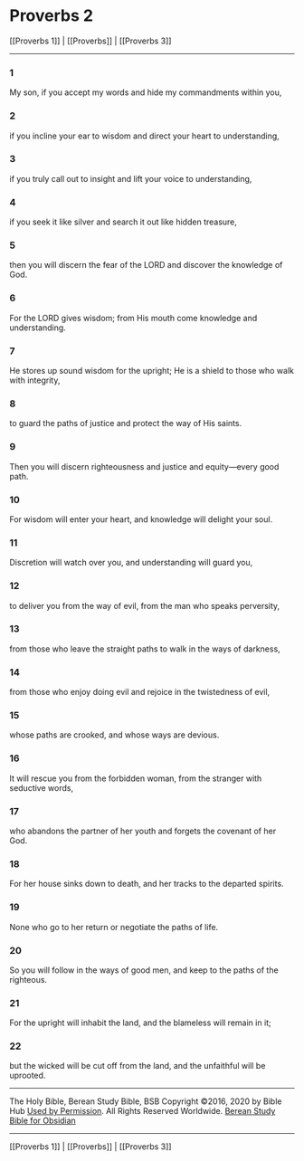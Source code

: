 # Proverbs 2

[[Proverbs 1]] | [[Proverbs]] | [[Proverbs 3]]

---

### 1
My son, if you accept my words and hide my commandments within you,

### 2
if you incline your ear to wisdom and direct your heart to understanding,

### 3
if you truly call out to insight and lift your voice to understanding,

### 4
if you seek it like silver and search it out like hidden treasure,

### 5
then you will discern the fear of the LORD and discover the knowledge of God.

### 6
For the LORD gives wisdom; from His mouth come knowledge and understanding.

### 7
He stores up sound wisdom for the upright; He is a shield to those who walk with integrity,

### 8
to guard the paths of justice and protect the way of His saints.

### 9
Then you will discern righteousness and justice and equity—every good path.

### 10
For wisdom will enter your heart, and knowledge will delight your soul.

### 11
Discretion will watch over you, and understanding will guard you,

### 12
to deliver you from the way of evil, from the man who speaks perversity,

### 13
from those who leave the straight paths to walk in the ways of darkness,

### 14
from those who enjoy doing evil and rejoice in the twistedness of evil,

### 15
whose paths are crooked, and whose ways are devious.

### 16
It will rescue you from the forbidden woman, from the stranger with seductive words,

### 17
who abandons the partner of her youth and forgets the covenant of her God.

### 18
For her house sinks down to death, and her tracks to the departed spirits.

### 19
None who go to her return or negotiate the paths of life.

### 20
So you will follow in the ways of good men, and keep to the paths of the righteous.

### 21
For the upright will inhabit the land, and the blameless will remain in it;

### 22
but the wicked will be cut off from the land, and the unfaithful will be uprooted.

---

The Holy Bible, Berean Study Bible, BSB
Copyright ©2016, 2020 by Bible Hub
[Used by Permission](https://berean.bible/terms.htm). All Rights Reserved Worldwide.
[Berean Study Bible for Obsidian](https://github.com/gapmiss/berean-study-bible-for-obsidian)

---

[[Proverbs 1]] | [[Proverbs]] | [[Proverbs 3]]


